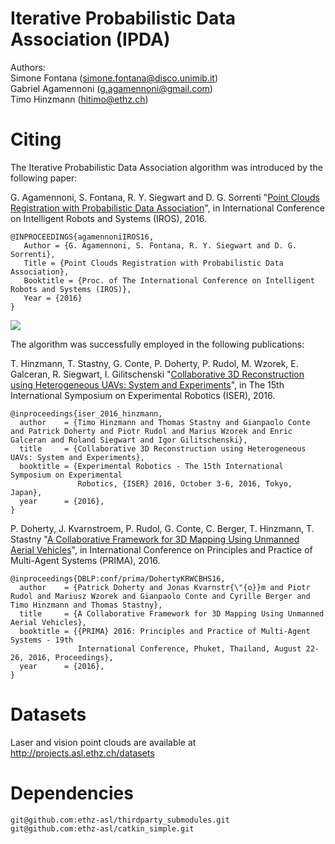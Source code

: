 # Iterative Probabilistic Data Association (IPDA)

Authors: <br>
Simone Fontana (simone.fontana@disco.unimib.it)<br>
Gabriel Agamennoni (g.agamennoni@gmail.com)<br>
Timo Hinzmann (hitimo@ethz.ch)

# Citing
The Iterative Probabilistic Data Association algorithm was introduced by the following paper:

G. Agamennoni, S. Fontana, R. Y. Siegwart and D. G. Sorrenti "[Point Clouds Registration with Probabilistic Data Association](https://github.com/ethz-asl/ipda/wiki/0383.pdf)", in International Conference on Intelligent Robots and Systems (IROS), 2016.

```
@INPROCEEDINGS{agamennoniIROS16,
   Author = {G. Agamennoni, S. Fontana, R. Y. Siegwart and D. G. Sorrenti},
   Title = {Point Clouds Registration with Probabilistic Data Association},
   Booktitle = {Proc. of The International Conference on Intelligent Robots and Systems (IROS)},
   Year = {2016}
}
```
![](https://github.com/ethz-asl/ipda/wiki/ipda.png)

The algorithm was successfully employed in the following publications:

T. Hinzmann, T. Stastny, G. Conte, P. Doherty, P. Rudol, M. Wzorek, E. Galceran, R. Siegwart, I. Gilitschenski "[Collaborative 3D Reconstruction using Heterogeneous UAVs: System and Experiments](http://hitimo.de/publications/iser_2016_hinzmann.pdf)", in The 15th International Symposium on Experimental Robotics (ISER), 2016.

```
@inproceedings{iser_2016_hinzmann,
  author    = {Timo Hinzmann and Thomas Stastny and Gianpaolo Conte and Patrick Doherty and Piotr Rudol and Marius Wzorek and Enric Galceran and Roland Siegwart and Igor Gilitschenski},
  title     = {Collaborative 3D Reconstruction using Heterogeneous UAVs: System and Experiments},
  booktitle = {Experimental Robotics - The 15th International Symposium on Experimental
               Robotics, {ISER} 2016, October 3-6, 2016, Tokyo, Japan},
  year      = {2016},
}
```
P. Doherty, J. Kvarnstroem, P. Rudol, G. Conte, C. Berger, T. Hinzmann, T. Stastny "[A Collaborative Framework for 3D Mapping Using Unmanned Aerial Vehicles](http://hitimo.de/publications/prima_2016_doherty.pdf)", in International Conference on Principles and Practice of Multi-Agent Systems (PRIMA), 2016.

```
@inproceedings{DBLP:conf/prima/DohertyKRWCBHS16,
  author    = {Patrick Doherty and Jonas Kvarnstr{\"{o}}m and Piotr Rudol and Mariusz Wzorek and Gianpaolo Conte and Cyrille Berger and Timo Hinzmann and Thomas Stastny},
  title     = {A Collaborative Framework for 3D Mapping Using Unmanned Aerial Vehicles},
  booktitle = {{PRIMA} 2016: Principles and Practice of Multi-Agent Systems - 19th
               International Conference, Phuket, Thailand, August 22-26, 2016, Proceedings},
  year      = {2016},
}
```

# Datasets
Laser and vision point clouds are available at http://projects.asl.ethz.ch/datasets

# Dependencies
```
git@github.com:ethz-asl/thirdparty_submodules.git
git@github.com:ethz-asl/catkin_simple.git
```
